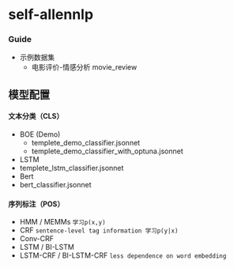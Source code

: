 # self-allennlp

### Guide
* 示例数据集
    * 电影评价-情感分析 movie_review


## 模型配置
#### 文本分类（CLS）
* BOE (Demo)
  * templete_demo_classifier.jsonnet
  * templete_demo_classifier_with_optuna.jsonnet
* LSTM
 * templete_lstm_classifier.jsonnet
* Bert
 * bert_classifier.jsonnet

#### 序列标注（POS）
* HMM / MEMMs   `学习p(x,y)`
* CRF      `sentence-level tag information 学习p(y|x)`
* Conv-CRF
* LSTM / BI-LSTM
* LSTM-CRF / BI-LSTM-CRF `less dependence on word embedding`